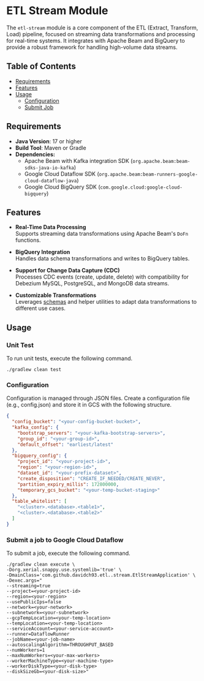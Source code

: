 # ETL Stream Module

The `etl-stream` module is a core component of the ETL (Extract, Transform, Load) pipeline, 
focused on streaming data transformations and processing for real-time systems. 
It integrates with Apache Beam and BigQuery to provide a robust framework for handling high-volume data streams.

## Table of Contents
- [Requirements](#requirements)
- [Features](#features)
- [Usage](#usage)
  - [Configuration](#configuration)
  - [Submit Job](#submit-a-job-to-google-cloud-dataflow)

## Requirements

- **Java Version**: 17 or higher
- **Build Tool**: Maven or Gradle
- **Dependencies:**
  - Apache Beam with Kafka integration SDK (`org.apache.beam:beam-sdks-java-io-kafka`)
  - Google Cloud Dataflow SDK (`org.apache.beam:beam-runners-google-cloud-dataflow-java`)
  - Google Cloud BigQuery SDK (`com.google.cloud:google-cloud-bigquery`)

## Features

- **Real-Time Data Processing**  
  Supports streaming data transformations using Apache Beam's `DoFn` functions.

- **BigQuery Integration**  
  Handles data schema transformations and writes to BigQuery tables.

- **Support for Change Data Capture (CDC)**  
  Processes CDC events (create, update, delete) with compatibility for Debezium MySQL, PostgreSQL, and MongoDB data streams.

- **Customizable Transformations**  
  Leverages [schemas](https://github.com/davidch93/etl/tree/main/etl-core#schema) and helper utilities to adapt data transformations to different use cases.  

## Usage

### Unit Test

To run unit tests, execute the following command.

```shell
./gradlew clean test
```

### Configuration

Configuration is managed through JSON files. Create a configuration file (e.g., config.json) and store it in GCS
with the following structure.

```json
{
  "config_bucket": "<your-config-bucket-bucket>",
  "kafka_config": {
    "bootstrap_servers": "<your-kafka-bootstrap-servers>",
    "group_id": "<your-group-id>",
    "default_offset": "earliest/latest"
  },
  "bigquery_config": {
    "project_id": "<your-project-id>",
    "region": "<your-region-id>",
    "dataset_id": "<your-prefix-dataset>",
    "create_disposition": "CREATE_IF_NEEDED/CREATE_NEVER",
    "partition_expiry_millis": 172800000,
    "temporary_gcs_bucket": "<your-temp-bucket-staging>"
  },
  "table_whitelist": [
    "<cluster>.<database>.<table1>",
    "<cluster>.<database>.<table2>"
  ]
}
```

### Submit a job to Google Cloud Dataflow

To submit a job, execute the following command.

```shell
./gradlew clean execute \
-Dorg.xerial.snappy.use.systemlib='true' \
-DmainClass='com.github.davidch93.etl..stream.EtlStreamApplication' \
-Dexec.args="
--streaming=true
--project=<your-project-id>
--region=<your-region>
--usePublicIps=false
--network=<your-network>
--subnetwork=<your-subnetwork>
--gcpTempLocation=<your-temp-location>
--tempLocation=<your-temp-location>
--serviceAccount=<your-service-account>
--runner=DataflowRunner
--jobName=<your-job-name>
--autoscalingAlgorithm=THROUGHPUT_BASED
--numWorkers=1
--maxNumWorkers=<your-max-workers>
--workerMachineType=<your-machine-type>
--workerDiskType=<your-disk-type>
--diskSizeGb=<your-disk-size>"
```
